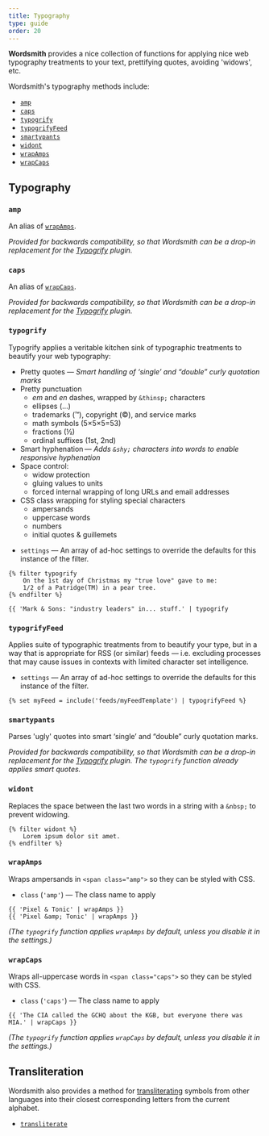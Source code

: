 ```yaml
---
title: Typography
type: guide
order: 20
---
```


**Wordsmith** provides a nice collection of functions for applying nice web typography treatments to your text, prettifying quotes, avoiding 'widows', etc.

Wordsmith's typography methods include:

- [`amp`](#amp)
- [`caps`](#caps)
- [`typogrify`](#typogrify)
- [`typogrifyFeed`](#typogrifyFeed)
- [`smartypants`](#smartypants)
- [`widont`](#widont)
- [`wrapAmps`](#wrapAmps)
- [`wrapCaps`](#wrapCaps)


## Typography


### `amp`

An alias of [`wrapAmps`](#wrapAmps).

_Provided for backwards compatibility, so that Wordsmith can be a drop-in replacement for the [Typogrify](https://github.com/jamiepittock/craft-typogrify) plugin._


### `caps`

An alias of [`wrapCaps`](#wrapCaps).

_Provided for backwards compatibility, so that Wordsmith can be a drop-in replacement for the [Typogrify](https://github.com/jamiepittock/craft-typogrify) plugin._


### `typogrify`

Typogrify applies a veritable kitchen sink of typographic treatments to beautify your web typography:

- Pretty quotes &mdash; _Smart handling of ‘single’ and “double” curly quotation marks_
- Pretty punctuation
  - _em_ and _en_ dashes, wrapped by `&thinsp;` characters
  - ellipses (…)
  - trademarks (&trade;), copyright (&copy;), and service marks  
  - math symbols (5×5×5=53)
  - fractions (&frac12;)
  - ordinal suffixes (1st, 2nd)
- Smart hyphenation &mdash; _Adds `&shy;` characters into words to enable responsive hyphenation_
- Space control:
    - widow protection
    - gluing values to units
    - forced internal wrapping of long URLs and email addresses
- CSS class wrapping for styling special characters
  - ampersands
  - uppercase words
  - numbers
  - initial quotes & guillemets
  
* `settings` &mdash; An array of ad-hoc settings to override the defaults for this instance of the filter.
  
```twig
{% filter typogrify
    On the 1st day of Christmas my "true love" gave to me:
    1/2 of a Patridge(TM) in a pear tree.
{% endfilter %}
```

```twig
{{ 'Mark & Sons: "industry leaders" in... stuff.' | typogrify
```

### `typogrifyFeed`

Applies suite of typographic treatments from to beautify your type, but in a way that is appropriate for RSS (or similar) feeds &mdash; i.e. excluding processes that may cause issues in contexts with limited character set intelligence.

* `settings` &mdash; An array of ad-hoc settings to override the defaults for this instance of the filter.

```twig
{% set myFeed = include('feeds/myFeedTemplate') | typogrifyFeed %} 
```
 

### `smartypants`

Parses 'ugly' quotes into smart ‘single’ and “double” curly quotation marks.

_Provided for backwards compatibility, so that Wordsmith can be a drop-in replacement for the [Typogrify](https://github.com/jamiepittock/craft-typogrify) plugin. The `typogrify` function already applies smart quotes._


### `widont`

Replaces the space between the last two words in a string with a `&nbsp;` to prevent widowing.

```twig
{% filter widont %}
    Lorem ipsum dolor sit amet.
{% endfilter %}
```

### `wrapAmps`

Wraps ampersands in `<span class="amp">` so they can be styled with CSS.

- `class` (`'amp'`) &mdash; The class name to apply

```twig
{{ 'Pixel & Tonic' | wrapAmps }}
{{ 'Pixel &amp; Tonic' | wrapAmps }}
```

_(The `typogrify` function applies `wrapAmps` by default, unless you disable it in the settings.)_


### `wrapCaps`

Wraps all-uppercase words in `<span class="caps">` so they can be styled with CSS.

- `class` (`'caps'`) &mdash; The class name to apply

```twig
{{ 'The CIA called the GCHQ about the KGB, but everyone there was MIA.' | wrapCaps }}
```

_(The `typogrify` function applies `wrapCaps` by default, unless you disable it in the settings.)_


## Transliteration

Wordsmith also provides a method for [transliterating](/guide/inflection.html#Transliteration) symbols from other languages into their closest corresponding letters from the current alphabet.

- [`transliterate`](/guide/inflection.html#transliterate)
